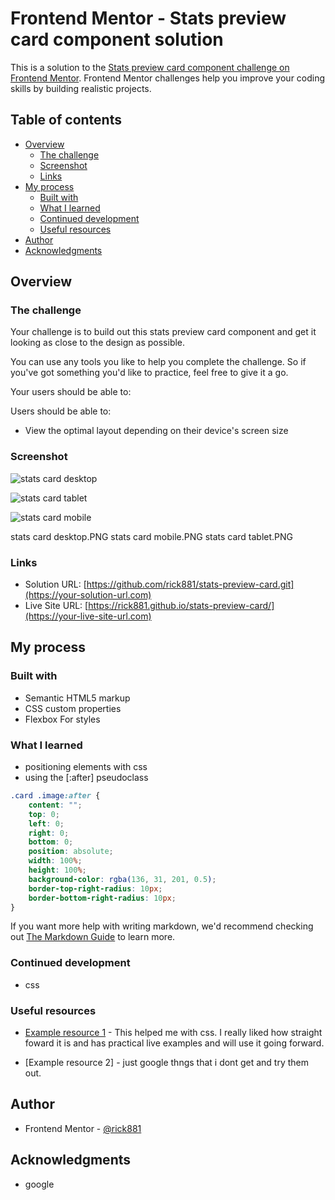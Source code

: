 # Frontend Mentor - Stats preview card component solution

This is a solution to the [Stats preview card component challenge on Frontend Mentor](https://www.frontendmentor.io/challenges/stats-preview-card-component-8JqbgoU62). Frontend Mentor challenges help you improve your coding skills by building realistic projects. 

## Table of contents

- [Overview](#overview)
  - [The challenge](#the-challenge)
  - [Screenshot](#screenshot)
  - [Links](#links)
- [My process](#my-process)
  - [Built with](#built-with)
  - [What I learned](#what-i-learned)
  - [Continued development](#continued-development)
  - [Useful resources](#useful-resources)
- [Author](#author)
- [Acknowledgments](#acknowledgments)


## Overview

### The challenge
Your challenge is to build out this stats preview card component and get it looking as close to the design as possible.

You can use any tools you like to help you complete the challenge. So if you've got something you'd like to practice, feel free to give it a go.

Your users should be able to:

Users should be able to:

- View the optimal layout depending on their device's screen size

### Screenshot
![stats card desktop](https://user-images.githubusercontent.com/112169932/189518464-3e2f29ac-977c-43be-a1ee-7d424ad53150.PNG)

![stats card tablet](https://user-images.githubusercontent.com/112169932/189518506-048397c5-eba8-489b-9470-631eb5a9d7d3.PNG)


![stats card mobile](https://user-images.githubusercontent.com/112169932/189518522-05ba4222-c05f-4cd2-a176-0ed68f7c8cee.PNG)


stats card desktop.PNG
stats card mobile.PNG
stats card tablet.PNG


### Links

- Solution URL: [https://github.com/rick881/stats-preview-card.git](https://your-solution-url.com)
- Live Site URL: [https://rick881.github.io/stats-preview-card/](https://your-live-site-url.com)

## My process

### Built with

- Semantic HTML5 markup
- CSS custom properties
- Flexbox
For styles


### What I learned

- positioning elements with css
- using the [:after] pseudoclass

```css
.card .image:after {
    content: "";
    top: 0;
    left: 0;
    right: 0;
    bottom: 0;
    position: absolute;
    width: 100%;
    height: 100%;
    background-color: rgba(136, 31, 201, 0.5);
    border-top-right-radius: 10px;
    border-bottom-right-radius: 10px;
}
```
If you want more help with writing markdown, we'd recommend checking out [The Markdown Guide](https://www.markdownguide.org/) to learn more.


### Continued development

- css

### Useful resources

- [Example resource 1](https://www.w3schools.com) - This helped me with css. I really liked how straight foward it is and has practical live examples and will use it going forward.

- [Example resource 2] - just google thngs that i dont get and try them out.

## Author

- Frontend Mentor - [@rick881](https://www.frontendmentor.io/profile/rick881)


## Acknowledgments

- google

